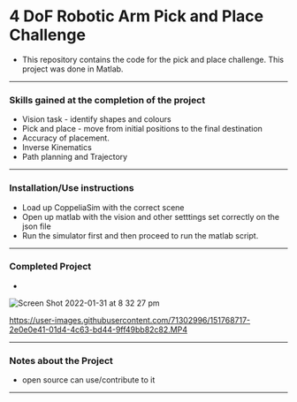 # 4 DoF Robotic Arm Pick and Place Challenge
- This repository contains the code for the pick and place challenge. This project was done in Matlab.
---
### Skills gained at the completion of the project
- Vision task - identify shapes and colours
- Pick and place - move from initial positions to the final destination
- Accuracy of placement.
- Inverse Kinematics
- Path planning and Trajectory
---
### Installation/Use instructions
-   Load up CoppeliaSim with the correct scene
-   Open up matlab with the vision and other setttings set correctly on the json file
-   Run the simulator first and then proceed to run the matlab script.
---
### Completed Project
- 
![Screen Shot 2022-01-31 at 8 32 27 pm](https://user-images.githubusercontent.com/71302996/151778189-981f35cd-9ed9-464a-abd3-af0422b51e75.png)



https://user-images.githubusercontent.com/71302996/151768717-2e0e0e41-01d4-4c63-bd44-9ff49bb82c82.MP4

---
### Notes about the Project
- open source can use/contribute to it
---
